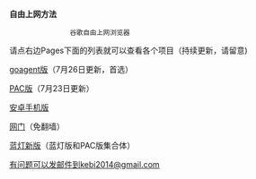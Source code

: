 **********************自由上网方法**********************
                  
                   谷歌自由上网浏览器

请点右边Pages下面的列表就可以查看各个项目（持续更新，请留意)

[goagent版](https://github.com/Alvin9999/new-pac/wiki/goagent%E7%89%88)（7月26日更新，首选）

[PAC版](https://github.com/Alvin9999/new-pac/wiki/PAC%E7%89%88)（7月23日更新）

[安卓手机版](https://github.com/Alvin9999/new-pac/wiki/%E5%AE%89%E5%8D%93%E6%89%8B%E6%9C%BA%E7%89%88)

[网门](https://github.com/Alvin9999/new-pac/wiki/%E7%BD%91%E9%97%A8%EF%BC%88%E5%85%8D%E7%BF%BB%E5%A2%99%EF%BC%89)（免翻墙）

[蓝灯新版](https://github.com/Alvin9999/new-pac/wiki/%E8%93%9D%E7%81%AF%E6%96%B0%E7%89%88)（蓝灯版和PAC版集合体）








有问题可以发邮件到kebi2014@gmail.com